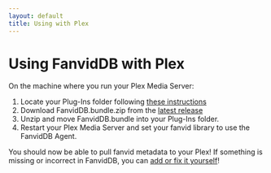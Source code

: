 ```yaml
---
layout: default
title: Using with Plex
---
```


# Using FanvidDB with Plex

On the machine where you run your Plex Media Server:

1. Locate your Plug-Ins folder following [these instructions](https://support.plex.tv/articles/201106098-how-do-i-find-the-plug-ins-folder/)
2. Download FanvidDB.bundle.zip from the [latest release](https://github.com/FanvidDB/FanvidDB.bundle/releases)
3. Unzip and move FanvidDB.bundle into your Plug-Ins folder.
4. Restart your Plex Media Server and set your fanvid library to use the FanvidDB Agent.

You should now be able to pull fanvid metadata to your Plex! If something is missing or incorrect in FanvidDB, you can [add or fix it yourself](/contributing/fanvid-data.html)!
